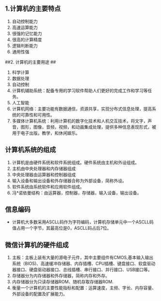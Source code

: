 ##  1.计算机的主要特点 ##

1. 自动控制能力
2. 高速运算能力
3. 很强的记忆能力
4. 很高的计算精度
5. 逻辑判断能力
6. 通用性强


##2. 计算机的主要用途  ##
1. 科学计算
2. 数据处理
3. 自动控制
4. 计算机辅助系统：配备专用的学习软件帮助人们更好的完成工作和学习等任务。
5. 人工智能
6. 计算机网络：主要功能有数据通信，资源共享，实现分布式信息处理，提高系统的可靠性和可用性。
7. 多媒体计算机系统：利用计算机的数字化技术和人机交互技术，将文字，声音，图形，图像，音频，视频，和动画集成处理，提供多种信息表现形式，被用于电子出版，教学，和休闲娱乐。


## 计算机系统的组成 ##

1. 计算机是由硬件系统和软件系统组成。硬件系统由主机和外设组成。
2. 主机由中央处理器和内存储器组成
3. 中央处理器由运算器和控制器组成
4. 输入设备和输出设备和外存储器合称为外部设备，简称外设。
5. 软件系统由系统软件和应用软件组成。
6. 冯*诺依曼结构：由运算器，控制器，存储器，输入设备，输出设备。


## 信息编码 ##
- 计算机大多数采用ASCLL码作为字符编码，计算机存储单元中一个ASCLL码值占用一个字节，其最高位是0，ASCLL码占后7位。


## 微信计算机的硬件组成 ##

1. 主板：主板上装有大量的源电子元件，其中主要组件有CMOS,基本输入输出系统（BIOS)、高速缓冲存储器、内存插槽、CPU插槽、键盘接口、软盘驱动器接口、硬盘驱动器接口、总线插槽、串行接口、并行接口、USB接口等。
2. 存储器分为内存储器和外存储器，简称内存和外存。
3. 内存储器分为只读存储器ROM、随机存取存储器ROM.
4. 衡量一个计算机的主要性能指标和配置：运算速度，主频、字长、内存容量、外部设备的配置及扩展能力。